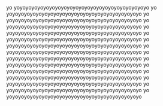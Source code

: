 yo yoyoyoyoyoyoyoyoyoyoyoyoyoyoyoyoyoyoyoyoyoyoyo yo yoyoyoyoyoyoyoyoyoyoyoyoyoyoyoyoyoyoyoyoyoyoyo yo yoyoyoyoyoyoyoyoyoyoyoyoyoyoyoyoyoyoyoyoyoyoyo yo yoyoyoyoyoyoyoyoyoyoyoyoyoyoyoyoyoyoyoyoyoyoyo yo yoyoyoyoyoyoyoyoyoyoyoyoyoyoyoyoyoyoyoyoyoyoyo yo yoyoyoyoyoyoyoyoyoyoyoyoyoyoyoyoyoyoyoyoyoyoyo yo yoyoyoyoyoyoyoyoyoyoyoyoyoyoyoyoyoyoyoyoyoyoyo yo yoyoyoyoyoyoyoyoyoyoyoyoyoyoyoyoyoyoyoyoyoyoyo yo yoyoyoyoyoyoyoyoyoyoyoyoyoyoyoyoyoyoyoyoyoyoyo yo yoyoyoyoyoyoyoyoyoyoyoyoyoyoyoyoyoyoyoyoyoyoyo yo yoyoyoyoyoyoyoyoyoyoyoyoyoyoyoyoyoyoyoyoyoyoyo yo yoyoyoyoyoyoyoyoyoyoyoyoyoyoyoyoyoyoyoyoyoyoyo yo yoyoyoyoyoyoyoyoyoyoyoyoyoyoyoyoyoyoyoyoyoyoyo yo yoyoyoyoyoyoyoyoyoyoyoyoyoyoyoyoyoyoyoyoyoyoyo yo yoyoyoyoyoyoyoyoyoyoyoyoyoyoyoyoyoyoyoyoyoyoyo 